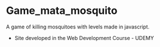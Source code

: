 # Game_mata_mosquito
A game of killing mosquitoes with levels made in javascript.
- Site developed in the Web Development Course - UDEMY
